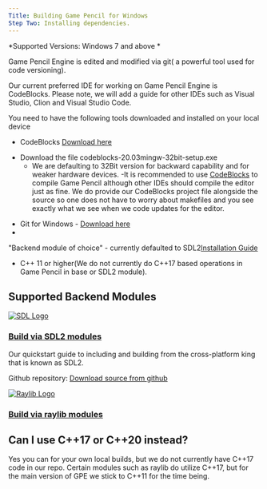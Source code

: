```yaml
---
Title: Building Game Pencil for Windows
Step Two: Installing dependencies.
---
```


*Supported Versions: Windows 7 and above *

Game Pencil Engine is edited and modified via git( a powerful tool used for code versioning).

Our current preferred IDE for working on Game Pencil Engine is CodeBlocks. Please note, we will add a guide for other IDEs such as Visual Studio, Clion and Visual Studio Code.

You need to have the following tools downloaded and installed on your local device
* CodeBlocks [Download here](http://www.codeblocks.org/downloads/binaries/)
- Download the file codeblocks-20.03mingw-32bit-setup.exe	
  - We are defaulting to 32Bit version for backward capability and for weaker hardware devices.
-It is recommended to use [CodeBlocks](http://www.codeblocks.org/) to compile Game Pencil although other IDEs should compile the editor just as fine. We do provide our CodeBlocks project file alongside the source so one does not have to worry about makefiles and you see exactly what we see when we code updates for the editor.

* Git for Windows - [Download here](https://gitforwindows.org/)
* 
"Backend module of choice" - currently defaulted to SDL2[Installation Guide](docs/modules/SDL2.md)

* C++ 11 or higher(We do not currently do C++17 based operations in Game Pencil in base or SDL2 module).





## Supported Backend Modules

[![SDL Logo](https://olddocs.gamepencil.net/wp-content/uploads/sites/6/2021/03/SDL_logo.png)](https://olddocs.gamepencil.net/including-sdl2-modules/)

### [Build via SDL2 modules](modules/SDL2.md)

Our quickstart guide to including and building from the cross-platform king that is known as SDL2.

Github repository: [Download source from github](https://github.com/pawbyte/gpe-sdl2)

[![Raylib Logo](https://olddocs.gamepencil.net/wp-content/uploads/sites/6/2021/03/raylib_logo.png)](https://olddocs.gamepencil.net/including-raylib-module/)

### [Build via raylib modules](modules/raylib.md)

## Can I use C++17 or C++20 instead?
 Yes you can for your own local builds, but we do not currently have C++17 code in our repo. Certain modules such as raylib do utilize C++17, but for the main version of GPE we stick to C++11 for the time being.

